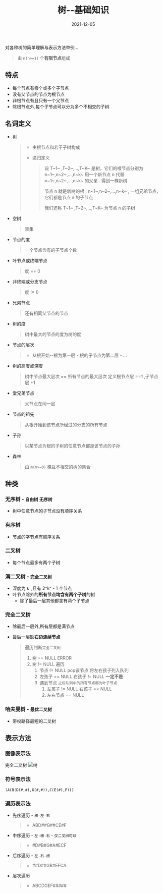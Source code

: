 ﻿---
id: 树-1_1
title: 树--基础知识
date: 2021-12-05
authors: 鲸语
tags: [计算机基础, 数据结构, 树, 基础]
---

对各种树的简单理解与表示方法举例...

> 由 `n(n>=1)` 个**有限节点**组成

## 特点

- 每个节点有零个或多个子节点
- 没有父节点的节点为根节点
- 非根节点有且只有一个父节点
- 除根节点外,每个子节点可以分为多个不相交的子树

## 名词定义

- 树

	>   - 由根节点和若干子树构成
	> 
	>   - 递归定义
	>   
	>     > 设 T~1~ ,T~2~,...,T~K~ 是树，它们的根节点分别为 n~1~,n~2~,...,n~k~ 用一个新节点 n 代替 n~1~,n~2~,...,n~k~ 的父亲 . 得到一棵新树
	>     >
	>     > 节点 n 就是新树的根 ,  n~1~,n~2~,...,n~k~  , 一组兄弟节点，它们都是节点 n 的子节点
	>     >
	>     > 我们还称 T~1~ ,T~2~,...,T~K~ 为节点 n 的子树

- 空树
    >空集
- 节点的度
    > 一个节点含有的子节点个数
- 叶节点或终端节点
  > 度 == 0
   
- 非终端或分支节点
    > 度 != 0
- 兄弟节点
	>  还有相同父节点的节点

- 树的度
   >树中最大的节点的度为树的度

- 节点的层次
    > - 从根开始--根为第一层
    	- 	根的子节点为第二层
            -   ...
- 树的高度或深度

	>    树中节点最大层次 == 所有节点的最大层次
	>    定义根节点层 ==1 ,子节点层 +1

- 堂兄弟节点
    > 父节点在同一层
- 节点的祖先
    >从根开始到该节点所经过的分支的所有节点
- 子孙
    >以某节点为根的子树的任意节点都是该节点的子孙
- 森林
    >由 `m(m>=0)` 棵互不相交的树的集合

## 种类

### 无序树 - `自由树` `无序树`

- 树中任意节点的子节点没有顺序关系

### 有序树

- 节点的字节点有顺序关系

### 二叉树

- 每个节点最多有两个子树

### 满二叉树 - `完全二叉树`

- 深度为 `k `,且有 2^k^ - 1 个节点
- 叶节点除外的**所有节点均含有两个子树**的树
    - 除了最后一层其他都含有两个子节点

### 完全二叉树

- 除最后一层外,所有层都是满节点

- 最后一层缺**右边连续节点**

    > 遍历判断`完全二叉树`
    >
    > 1. 树 == NULL	ERROR
    > 2. 树 != NULL     遍历
    >     1. 节点 != NULL    pop该节点    将左右孩子列入队列
    >     2. 左孩子 == NULL    右孩子 != NULL    **一定不是**
    >     3. 遇到节点 `之后队列中的所有节点都为叶子节点`
    >         1. 左孩子 != NULL    右孩子 == NULL
    >         2. 左右节点 == NULL

### 哈夫曼树 - `最优二叉树`

- 带权路径最短的二叉树

## 表示方法

### 图像表示法
完全二叉树
![树](https://img-blog.csdnimg.cn/dc65fd580f074f4db58ebd3f9cef9b19.jpg?x-oss-process=image/watermark,type_d3F5LXplbmhlaQ,shadow_50,text_Q1NETiBA5aaC5L2V5YOP6aOO5LiA5qC3,size_9,color_FFFFFF,t_70,g_se,x_16#pic_center)


### 符号表示法

```MarkDown
(A(B(D(#,#),G(#,#)),C(E(#),F)))
```



### 遍历表示法

- 先序遍历 - `根-左-右`

    > - ABD##G##CE#F

- 中序遍历 - `左-根-右` - `仅二叉树可以`

    > - #D#B#G#A#ECF

- 后序遍历 - `左-右-根`

    > - ##D##GB#EFCA

- 层次遍历

    > - ABCDGEF#####

